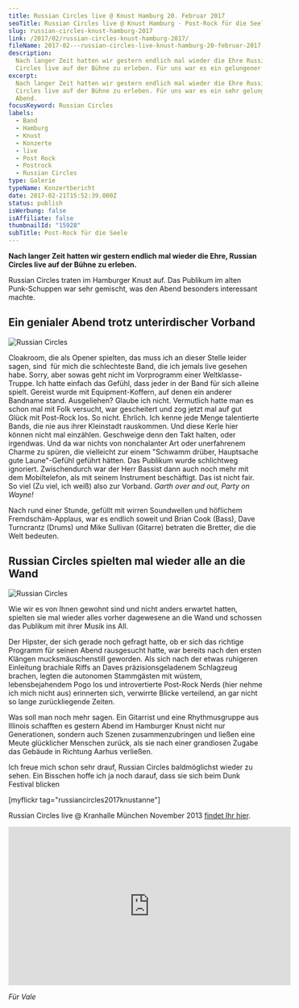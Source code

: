 ```yaml
---
title: Russian Circles live @ Knust Hamburg 20. Februar 2017
seoTitle: Russian Circles live @ Knust Hamburg - Post-Rock für die Seele
slug: russian-circles-knust-hamburg-2017
link: /2017/02/russian-circles-knust-hamburg-2017/
fileName: 2017-02---russian-circles-live-knust-hamburg-20-februar-2017.md
description:
  Nach langer Zeit hatten wir gestern endlich mal wieder die Ehre Russian
  Circles live auf der Bühne zu erleben. Für uns war es ein gelungener Abend.
excerpt:
  Nach langer Zeit hatten wir gestern endlich mal wieder die Ehre Russian
  Circles live auf der Bühne zu erleben. Für uns war es ein sehr gelungener
  Abend.
focusKeyword: Russian Circles
labels:
  - Band
  - Hamburg
  - Knust
  - Konzerte
  - live
  - Post Rock
  - Postrock
  - Russian Circles
type: Galerie
typeName: Konzertbericht
date: 2017-02-21T15:52:39.000Z
status: publish
isWerbung: false
isAffiliate: false
thumbnailId: "15928"
subTitle: Post-Rock für die Seele
---
```


<strong>Nach langer Zeit hatten wir gestern endlich mal wieder die Ehre, Russian
Circles live auf der Bühne zu erleben.</strong>

Russian Circles traten im Hamburger Knust auf. Das Publikum im alten
Punk-Schuppen war sehr gemischt, was den Abend besonders interessant machte.

## Ein genialer Abend trotz unterirdischer Vorband

![Russian Circles](http://cardamonchai.com/wp-content/uploads/2017/02/33033221775_fbbf17d9c7_z.jpg)

Cloakroom, die als Opener spielten, das muss ich an dieser Stelle leider sagen,
sind  für mich die schlechteste Band, die ich jemals live gesehen habe. Sorry,
aber sowas geht nicht im Vorprogramm einer Weltklasse-Truppe. Ich hatte einfach
das Gefühl, dass jeder in der Band für sich alleine spielt. Gereist wurde mit
Equipment-Koffern, auf denen ein anderer Bandname stand. Ausgeliehen? Glaube ich
nicht. Vermutlich hatte man es schon mal mit Folk versucht, war gescheitert und
zog jetzt mal auf gut Glück mit Post-Rock los. So nicht. Ehrlich. Ich kenne jede
Menge talentierte Bands, die nie aus ihrer Kleinstadt rauskommen. Und diese
Kerle hier können nicht mal einzählen. Geschweige denn den Takt halten, oder
irgendwas. Und da war nichts von nonchalanter Art oder unerfahrenem Charme zu
spüren, die vielleicht zur einem "Schwamm drüber, Hauptsache gute Laune"-Gefühl
geführt hätten. Das Publikum wurde schlichtweg ignoriert. Zwischendurch war der
Herr Bassist dann auch noch mehr mit dem Mobiltelefon, als mit seinem Instrument
beschäftigt. Das ist nicht fair. So viel (Zu viel, ich weiß) also zur Vorband.
<em>Garth over and out, Party on Wayne!</em>

Nach rund einer Stunde, gefüllt mit wirren Soundwellen und höflichem
Fremdschäm-Applaus, war es endlich soweit und Brian Cook (Bass), Dave Turncrantz
(Drums) und Mike Sullivan (Gitarre) betraten die Bretter, die die Welt bedeuten.

## Russian Circles spielten mal wieder alle an die Wand

![Russian Circles](http://cardamonchai.com/wp-content/uploads/2017/02/32877461962_1cd8da421f_z.jpg)

Wie wir es von Ihnen gewohnt sind und nicht anders erwartet hatten, spielten sie
mal wieder alles vorher dagewesene an die Wand und schossen das Publikum mit
ihrer Musik ins All.

Der Hipster, der sich gerade noch gefragt hatte, ob er sich das richtige
Programm für seinen Abend rausgesucht hatte, war bereits nach den ersten Klängen
mucksmäuschenstill geworden. Als sich nach der etwas ruhigeren Einleitung
brachiale Riffs an Daves präzisionsgeladenem Schlagzeug brachen, legten die
autonomen Stammgästen mit wüstem, lebensbejahendem Pogo los und introvertierte
Post-Rock Nerds (hier nehme ich mich nicht aus) erinnerten sich, verwirrte
Blicke verteilend, an gar nicht so lange zurückliegende Zeiten.

Was soll man noch mehr sagen. Ein Gitarrist und eine Rhythmusgruppe aus Illinois
schafften es gestern Abend im Hamburger Knust nicht nur Generationen, sondern
auch Szenen zusammenzubringen und ließen eine Meute glücklicher Menschen zurück,
als sie nach einer grandiosen Zugabe das Gebäude in Richtung Aarhus verließen.

Ich freue mich schon sehr drauf, Russian Circles baldmöglichst wieder zu sehen.
Ein Bisschen hoffe ich ja noch darauf, dass sie sich beim Dunk Festival blicken

[myflickr tag="russiancircles2017knustanne"]

Russian Circles live @ Kranhalle München November 2013
<a href="http://cardamonchai.com/2013/11/russian-circles-live-kranhalle-munchen/">findet
Ihr hier</a>.

<iframe src="https://www.youtube.com/embed/ONzYMVrhTyk" width="560" height="315" frameborder="0" allowfullscreen="allowfullscreen"></iframe>

<em>Für Vale</em>
